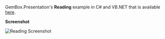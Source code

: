 GemBox.Presentation's **Reading** example in C# and VB.NET that is available [here](https://www.gemboxsoftware.com/presentation/examples/c-sharp-vb-net-read-powerpoint/201).

**Screenshot**

![Reading Screenshot](https://www.gemboxsoftware.com/Presentation/Examples/Content/CommonUses/Reading/Reading.png)